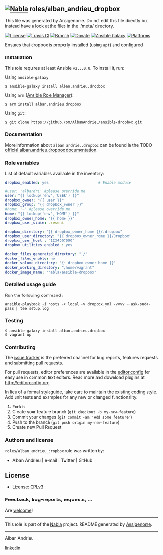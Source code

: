 ## [![Nabla](https://debops.org/images/debops-small.png)](https://github.com/AlbanAndrieu) roles/alban_andrieu_dropbox

This file was generated by Ansigenome. Do not edit this file directly but instead have a look at the files in the ./meta/ directory. 

[![License](http://img.shields.io/:license-apache-blue.svg?style=flat-square)](http://www.apache.org/licenses/LICENSE-2.0.html)
[![Travis CI](https://img.shields.io/travis/AlbanAndrieu/ansible-dropbox.svg?style=flat)](https://travis-ci.org/AlbanAndrieu/ansible-dropbox)
[![Branch](http://img.shields.io/github/tag/AlbanAndrieu/ansible-dropbox.svg?style=flat-square)](https://github.com/AlbanAndrieu/ansible-dropbox/tree/master)
[![Donate](https://img.shields.io/gratipay/AlbanAndrieu.svg?style=flat)](https://www.gratipay.com/~AlbanAndrieu)
[![Ansible Galaxy](https://img.shields.io/badge/galaxy-alban.andrieu.dropbox-660198.svg?style=flat)](https://galaxy.ansible.com/alban.andrieu/dropbox)
[![Platforms](http://img.shields.io/badge/platforms-ubuntu-lightgrey.svg?style=flat)](#)


Ensures that dropbox is properly installed (using `apt`) and configured

### Installation

This role requires at least Ansible `v2.3.0.0`. To install it, run:

Using `ansible-galaxy`:
```shell
$ ansible-galaxy install alban.andrieu.dropbox
```

Using `arm` ([Ansible Role Manager](https://github.com/mirskytech/ansible-role-manager/)):
```shell
$ arm install alban.andrieu.dropbox
```

Using `git`:
```shell
$ git clone https://github.com/AlbanAndrieu/ansible-dropbox.git
```

### Documentation

More information about `alban.andrieu.dropbox` can be found in the
TODO [official alban.andrieu.dropbox documentation](https://docs.debops.org/en/latest/ansible/roles/ansible-dropbox/docs/).


### Role variables

List of default variables available in the inventory:

```YAML
dropbox_enabled: yes                       # Enable module

#user: 'albandri' #please override me
user: "{{ lookup('env','USER') }}"
dropbox_owner: "{{ user }}"
dropbox_group: "{{ dropbox_owner }}"
#home: '~' #please override me
home: "{{ lookup('env','HOME') }}"
dropbox_owner_home: "{{ home }}"
dropbox_user_state: present

dropbox_directory: "{{ dropbox_owner_home }}/.dropbox"
dropbox_user_directory: "{{ dropbox_owner_home }}/Dropbox"
dropbox_user_host : "1234567890"
dropbox_utilities_enabled : yes

docker_files_generated_directory: "./"
docker_files_enable: no
docker_volume_directory: "{{ dropbox_owner_home }}"
docker_working_directory: "/home/vagrant"
docker_image_name: "nabla/ansible-dropbox"
```


### Detailed usage guide

Run the following command :

`ansible-playbook -i hosts -c local -v dropbox.yml -vvvv --ask-sudo-pass | tee setup.log`

### Testing
```shell
$ ansible-galaxy install alban.andrieu.dropbox
$ vagrant up
```

### Contributing

The [issue tracker](https://github.com/AlbanAndrieu/ansible-dropbox/issues) is the preferred channel for bug reports, features requests and submitting pull requests.

For pull requests, editor preferences are available in the [editor config](.editorconfig) for easy use in common text editors. Read more and download plugins at <http://editorconfig.org>.

In lieu of a formal styleguide, take care to maintain the existing coding style. Add unit tests and examples for any new or changed functionality.

1. Fork it
2. Create your feature branch (`git checkout -b my-new-feature`)
3. Commit your changes (`git commit -am 'Add some feature'`)
4. Push to the branch (`git push origin my-new-feature`)
5. Create new Pull Request

### Authors and license

`roles/alban_andrieu_dropbox` role was written by:

- [Alban Andrieu](fr.linkedin.com/in/nabla/) | [e-mail](mailto:alban.andrieu@free.fr) | [Twitter](https://twitter.com/AlbanAndrieu) | [GitHub](https://github.com/AlbanAndrieu)

License
-------

- License: [GPLv3](https://tldrlegal.com/license/gnu-general-public-license-v3-%28gpl-3%29)

### Feedback, bug-reports, requests, ...

Are [welcome](https://github.com/AlbanAndrieu/ansible-dropbox/issues)!

***

This role is part of the [Nabla](https://github.com/AlbanAndrieu) project.
README generated by [Ansigenome](https://github.com/nickjj/ansigenome/).

***

Alban Andrieu

[linkedin](fr.linkedin.com/in/nabla/)